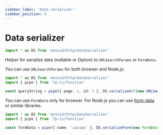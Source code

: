 ```yaml
---
sidebar_label: 'Data serializer'
sidebar_position: 6
---
```


# Data serializer

```ts
import * as DS from 'mutoid/http/dataSerializer'
```

Helper for serialize data (nullable or Option) to `URLSearchParams` or `FormData`.

You can use `URLSearchParams` for both browser and Node.js:

```typescript
import * as DS from 'mutoid/http/dataSerializer'
import { pipe } from 'fp-ts/function'

const queryString = pipe({ page: 2, id: 5 }, DS.serializeUrl(new URLSearchParams()), DS.toQueryString)
```

You can use `FormData` only for browser. For Node.js you can use [form-data](https://www.npmjs.com/package/form-data) or similar libraries.

```typescript
import * as DS from 'mutoid/http/dataSerializer'
import { pipe } from 'fp-ts/function'

const formData = pipe({ name: 'iacopo' }, DS.serializeForm(new FormData()))
```
